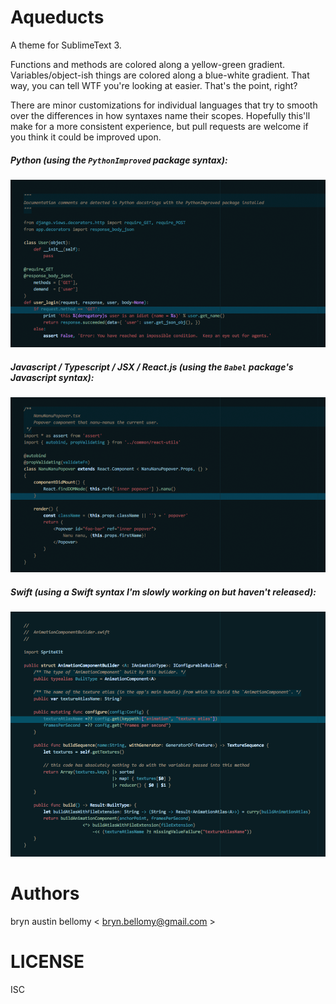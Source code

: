 # Aqueducts

A theme for SublimeText 3.

Functions and methods are colored along a yellow-green gradient.  Variables/object-ish things are colored along a blue-white gradient.  That way, you can tell WTF you're looking at easier.  That's the point, right?

There are minor customizations for individual languages that try to smooth over the differences in how syntaxes name their scopes.  Hopefully this'll make for a more consistent experience, but pull requests are welcome if you think it could be improved upon.


##### Python (using the `PythonImproved` package syntax):

<img src="./screenshot-python-improved.png">

##### Javascript / Typescript / JSX / React.js (using the `Babel` package's Javascript syntax):

<img src="./screenshot-typescript-jsx-react.png">

##### Swift (using a Swift syntax I'm slowly working on but haven't released):

<img src="./screenshot-swift.png">


# Authors

bryn austin bellomy < <bryn.bellomy@gmail.com> >

# LICENSE

ISC
